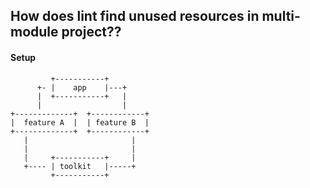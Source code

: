 ## How does lint find unused resources in multi-module project??

#### Setup

```
         +-----------+         
      +- |    app    |---+     
      |  +-----------+   |     
      |                  |     
+-------------+  +------------+
|  feature A  |  | feature B  |
+-------------+  +------------+
   |                       |   
   |                       |   
   |     +-----------+     |   
   +---- | toolkit   |-----+   
         +-----------+
```

